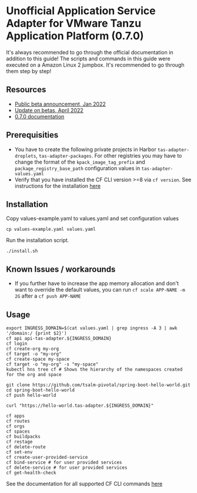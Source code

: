# Unofficial Application Service Adapter for VMware Tanzu Application Platform (0.7.0)

It's always recommended to go through the official documentation in addition to this guide!
The scripts and commands in this guide were executed on a Amazon Linux 2 jumpbox. It's recommended to go through them step by step!

## Resources
 - [Public beta announcement, Jan 2022](https://tanzu.vmware.com/content/blog/application-service-adapter-for-vmware-tanzu-application-platform-2)
 - [Update on betas, April 2022](https://tanzu.vmware.com/content/blog/application-service-adapter-for-vmware-tanzu-application-platform-beta)
 - [0.7.0 documentation](https://docs.vmware.com/en/Application-Service-Adapter-for-VMware-Tanzu-Application-Platform/0.7/tas-adapter/GUID-overview.html)

## Prerequisities
- You have to create the following private projects in Harbor `tas-adapter-droplets`, `tas-adapter-packages`. For other registries you may have to change the format of the `kpack_image_tag_prefix` and `package_registry_base_path` configuration values in `tas-adapter-values.yaml`
- Verify that you have installed the CF CLI version >=8 via `cf version`. See instructions for the installation [here](https://github.com/cloudfoundry/cli/wiki/V8-CLI-Installation-Guide)

## Installation
Copy values-example.yaml to values.yaml and set configuration values
```
cp values-example.yaml values.yaml
```

Run the installation script.
```
./install.sh
```

## Known Issues / workarounds
- If you further have to increase the app memory allocation and don't want to override the default values, you can run `cf scale APP-NAME -m 2G` after a `cf push APP-NAME`

## Usage
```
export INGRESS_DOMAIN=$(cat values.yaml | grep ingress -A 3 | awk '/domain:/ {print $2}')
cf api api-tas-adapter.${INGRESS_DOMAIN}
cf login
cf create-org my-org
cf target -o "my-org"
cf create-space my-space
cf target -o "my-org" -s "my-space"
kubectl hns tree cf # Shows the hierarchy of the namespaces created for the org and space

git clone https://github.com/tsalm-pivotal/spring-boot-hello-world.git
cd spring-boot-hello-world
cf push hello-world

curl "https://hello-world.tas-adapter.${INGRESS_DOMAIN}"

cf apps
cf routes
cf orgs
cf spaces
cf buildpacks
cf restage
cf delete-route
cf set-env 
cf create-user-provided-service
cf bind-service # for user provided services
cf delete-service # for user provided services
cf get-health-check
```

See the documentation for all supported CF CLI commands [here](https://docs.vmware.com/en/Application-Service-Adapter-for-VMware-Tanzu-Application-Platform/0.7/tas-adapter/GUID-supported-cf-cli-commands.html)
